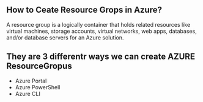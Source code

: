## How to Ceate Resource Grops in Azure?

A resource group is a logically container that holds related resources like virtual machines, storage accounts, virtual networks, 
web apps, databases, and/or database servers  for an Azure solution. 
      
## They are 3 differentr ways we can create  AZURE ResourceGropus
- Azure Portal
- Azure PowerShell
- Azure CLI

      
      
      
      
      


